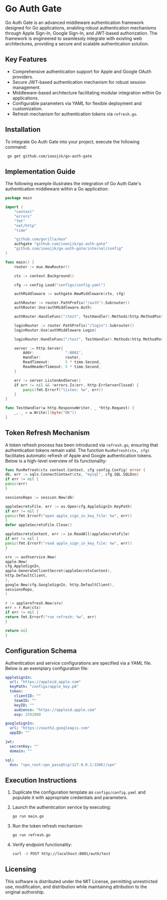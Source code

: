 # Go Auth Gate

Go Auth Gate is an advanced middleware authentication framework designed for Go applications, enabling robust
authentication mechanisms through Apple Sign-In, Google Sign-In, and JWT-based authorization. The framework is
engineered to seamlessly integrate with existing web architectures, providing a secure and scalable authentication
solution.

## Key Features

- Comprehensive authentication support for Apple and Google OAuth providers.
- Secure JWT-based authentication mechanism for robust session management.
- Middleware-based architecture facilitating modular integration within Go applications.
- Configurable parameters via YAML for flexible deployment and customization.
- Refresh mechanism for authentication tokens via `refresh.go`.

## Installation

To integrate Go Auth Gate into your project, execute the following command:

```sh
 go get github.com/iooojik/go-auth-gate
```

## Implementation Guide

The following example illustrates the integration of Go Auth Gate's authentication middleware within a Go application:

```go
package main

import (
	"context"
	"errors"
	"fmt"
	"net/http"
	"time"

	"github.com/gorilla/mux"
	authgate "github.com/iooojik/go-auth-gate"
	"github.com/iooojik/go-auth-gate/internal/config"
)

func main() {
	router := mux.NewRouter()

	ctx := context.Background()

	cfg := config.Load("configs/config.yaml")

	authMiddleware := authgate.NewMiddleware(ctx, cfg)

	authRouter := router.PathPrefix("/auth").Subrouter()
	authRouter.Use(authMiddleware.Auth)

	authRouter.HandleFunc("/test", TestHandler).Methods(http.MethodPost)

	loginRouter := router.PathPrefix("/login").Subrouter()
	loginRouter.Use(authMiddleware.Login)

	loginRouter.HandleFunc("/test", TestHandler).Methods(http.MethodPost)

	server := http.Server{
		Addr:              ":8001",
		Handler:           router,
		ReadTimeout:       5 * time.Second,
		ReadHeaderTimeout: 5 * time.Second,
	}

	err := server.ListenAndServe()
	if err != nil && !errors.Is(err, http.ErrServerClosed) {
		panic(fmt.Errorf("listen: %w", err))
	}
}

func TestHandler(w http.ResponseWriter, _ *http.Request) {
	_, _ = w.Write([]byte("OK"))
}
```

## Token Refresh Mechanism

A token refresh process has been introduced via `refresh.go`, ensuring that authentication tokens remain valid. The
function `RunRefresh(ctx, cfg)` facilitates automatic refresh of Apple and Google authentication tokens. Below is a
high-level overview of its functionality:

```go
func RunRefresh(ctx context.Context, cfg config.Config) error {
db, err := sqlx.ConnectContext(ctx, "mysql", cfg.SQL.SQLDsn)
if err != nil {
panic(err)
}

sessionsRepo := session.New(db)

appleSecretsFile, err := os.Open(cfg.AppleSignIn.KeyPath)
if err != nil {
panic(fmt.Errorf("open apple_sign_in_key_file: %w", err))
}
defer appleSecretsFile.Close()

appleSecretsContent, err := io.ReadAll(appleSecretsFile)
if err != nil {
panic(fmt.Errorf("read apple_sign_in_key_file: %w", err))
}

srv := authservice.New(
apple.New(
cfg.AppleSignIn,
apple.GenerateClientSecret(appleSecretsContent),
http.DefaultClient,
),
google.New(cfg.GoogleSignIn, http.DefaultClient),
sessionsRepo,
)

r := applerefresh.New(srv)
err = r.Run(ctx)
if err != nil {
return fmt.Errorf("run refresh: %w", err)
}

return nil
}
```

## Configuration Schema

Authentication and service configurations are specified via a YAML file. Below is an exemplary configuration file:

```yaml
appleSignIn:
  url: "https://appleid.apple.com"
  keyPath: "configs/apple_key.p8"
  token:
    clientID: ""
    teamID: ""
    keyID: ""
    audience: "https://appleid.apple.com"
    exp: 2592000

googleSignIn:
  url: "https://oauth2.googleapis.com"
  appID: ""

jwt:
  secretKey: ""
  domain: ""

sql:
  dsn: "vpn_root:vpn_pass@tcp(127.0.0.1:3306)/vpn"
```

## Execution Instructions

1. Duplicate the configuration template as `configs/config.yaml` and populate it with appropriate credentials and
   parameters.
2. Launch the authentication service by executing:

   ```sh
   go run main.go
   ```

3. Run the token refresh mechanism:
   ```sh
   go run refresh.go
   ```

4. Verify endpoint functionality:
   ```sh
   curl -X POST http://localhost:8001/auth/test
   ```

## Licensing

This software is distributed under the MIT License, permitting unrestricted use, modification, and distribution while
maintaining attribution to the original authorship.

